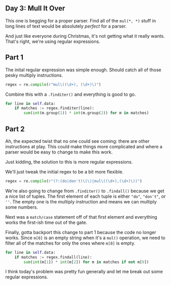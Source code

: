 ## Day 3: Mull It Over

This one is begging for a proper parser.  Find all of the `mul(*, *)` stuff in long lines of text would be absolutely _perfect_ for a parser.

And just like everyone during Christmas, it's not getting what it really wants.  That's right, we're using regular expressions.

## Part 1

The inital regular expression was simple enough.  Should catch all of those pesky multiply instructions.

```python
regex = re.compile(r"mul\((\d+), (\d+)\)")
```

Combine this with a `.finditer()` and everything is good to go.

```python
for line in self.data:
    if matches := regex.finditer(line):
        sum(int(m.group(1)) * int(m.group(2)) for m in matches)
```

## Part 2

Ah, the expected twist that no one could see coming: there are other instructions at play.  This could make things more complicated and where a parser would be easy to change to make this work.

Just kidding, the solution to this is more regular expressions.

We'll just tweak the initial regex to be a bit more flexible.

```python
regex = re.compile(r"(?:(do|don't)\(\)|mul\((\d+),(\d+)\))")
```

We're also going to change from `.finditer()` to `.findall()` because we get a nice list of tuples.  The first element of each tuple is either `"do"`, `"don't"`, or `''`.  The empty one is the multiply instruction and means we can multiply some numbers.

Next was a `match/case` statement off of that first element and everything works the first-ish time out of the gate.

Finally, gotta backport this change to part 1 because the code no longer works.  Since `m[0]` is an empty string when it's a `mul()` operation, we need to filter all of the matches for only the ones where `m[0]` is empty.

```python
for line in self.data:
    if matches := regex.findall(line):
        sum(int(m[1]) * int(m[2]) for m in matches if not m[0])
```

I think today's problem was pretty fun generally and let me break out some regular expressions.